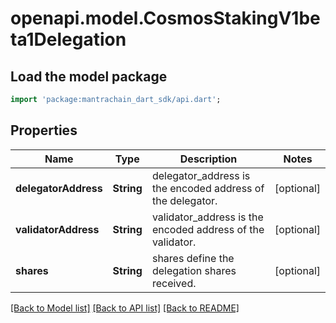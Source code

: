 # openapi.model.CosmosStakingV1beta1Delegation

## Load the model package
```dart
import 'package:mantrachain_dart_sdk/api.dart';
```

## Properties
Name | Type | Description | Notes
------------ | ------------- | ------------- | -------------
**delegatorAddress** | **String** | delegator_address is the encoded address of the delegator. | [optional] 
**validatorAddress** | **String** | validator_address is the encoded address of the validator. | [optional] 
**shares** | **String** | shares define the delegation shares received. | [optional] 

[[Back to Model list]](../README.md#documentation-for-models) [[Back to API list]](../README.md#documentation-for-api-endpoints) [[Back to README]](../README.md)


